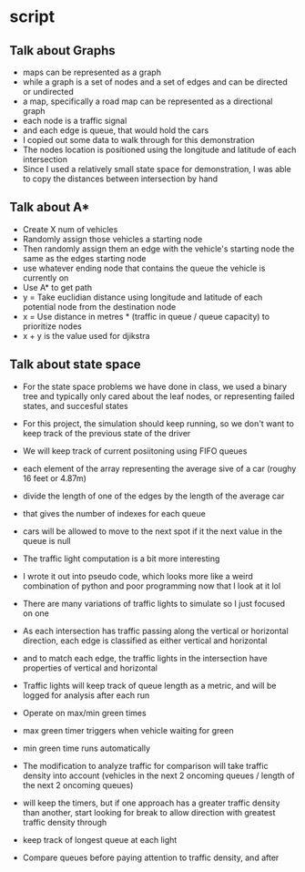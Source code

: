 # script

## Talk about Graphs

-   maps can be represented as a graph
-   while a graph is a set of nodes and a set of edges and can be directed or undirected
-   a map, specifically a road map can be represented as a directional graph
-   each node is a traffic signal
-   and each edge is queue, that would hold the cars
-   I copied out some data to walk through for this demonstration
-   The nodes location is positioned using the longitude and latitude of each intersection
-   Since I used a relatively small state space for demonstration, I was able to copy the distances between intersection by hand

## Talk about A\*

-   Create X num of vehicles
-   Randomly assign those vehicles a starting node
-   Then randomly assign them an edge with the vehicle's starting node the same as the edges starting node
-   use whatever ending node that contains the queue the vehicle is currently on
-   Use A\* to get path
-   y = Take euclidian distance using longitude and latitude of each potential node from the destination node
-   x = Use distance in metres \* (traffic in queue / queue capacity) to prioritize nodes
-   x + y is the value used for djikstra

## Talk about state space

-   For the state space problems we have done in class, we used a binary tree and typically only cared about the leaf nodes, or representing failed states, and succesful states

-   For this project, the simulation should keep running, so we don't want to keep track of the previous state of the driver

-   We will keep track of current posiitoning using FIFO queues
-   each element of the array representing the average sive of a car (roughy 16 feet or 4.87m)
-   divide the length of one of the edges by the length of the average car
-   that gives the number of indexes for each queue
-   cars will be allowed to move to the next spot if it the next value in the queue is null

-   The traffic light computation is a bit more interesting
-   I wrote it out into pseudo code, which looks more like a weird combination of python and poor programming now that I look at it lol
-   There are many variations of traffic lights to simulate so I just focused on one
-   As each intersection has traffic passing along the vertical or horizontal direction, each edge is classified as either vertical and horizontal
-   and to match each edge, the traffic lights in the intersection have properties of vertical and horizontal
-   Traffic lights will keep track of queue length as a metric, and will be logged for analysis after each run
-   Operate on max/min green times
-   max green timer triggers when vehicle waiting for green
-   min green time runs automatically
-   The modification to analyze traffic for comparison will take traffic density into account (vehicles in the next 2 oncoming queues / length of the next 2 oncoming queues)
-   will keep the timers, but if one approach has a greater traffic density than another, start looking for break to allow direction with greatest traffic density through

-   keep track of longest queue at each light
-   Compare queues before paying attention to traffic density, and after
